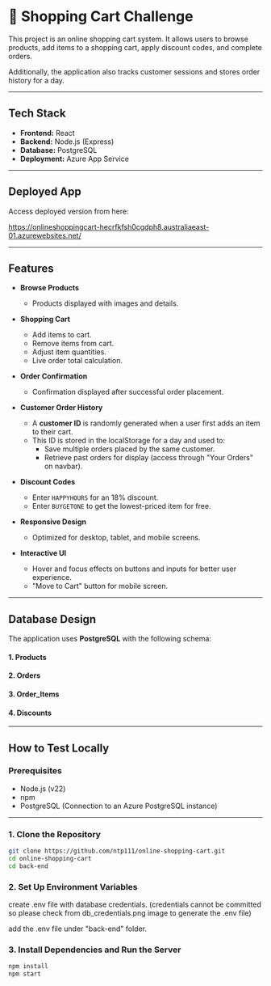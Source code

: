 # 🛒 Shopping Cart Challenge

This project is an online shopping cart system. It allows users to browse products, add items to a shopping cart, apply discount codes, and complete orders. 

Additionally, the application also tracks customer sessions and stores order history for a day.

---

## Tech Stack

- **Frontend:** React
- **Backend:** Node.js (Express)
- **Database:** PostgreSQL
- **Deployment:** Azure App Service

---

## Deployed App
Access deployed version from here:

https://onlineshoppingcart-hecrfkfsh0cgdph8.australiaeast-01.azurewebsites.net/

---

## Features

- **Browse Products**
  - Products displayed with images and details.

- **Shopping Cart**
  - Add items to cart.
  - Remove items from cart.
  - Adjust item quantities.
  - Live order total calculation.

- **Order Confirmation**
  - Confirmation displayed after successful order placement.

- **Customer Order History**
  - A **customer ID** is randomly generated when a user first adds an item to their cart.
  - This ID is stored in the localStorage for a day and used to:
    - Save multiple orders placed by the same customer.
    - Retrieve past orders for display (access through "Your Orders" on navbar).

- **Discount Codes**
  - Enter `HAPPYHOURS` for an 18% discount.
  - Enter `BUYGETONE` to get the lowest-priced item for free.

- **Responsive Design**
  - Optimized for desktop, tablet, and mobile screens.

- **Interactive UI**
  - Hover and focus effects on buttons and inputs for better user experience.
  - "Move to Cart" button for mobile screen.

---

## Database Design

The application uses **PostgreSQL** with the following schema:

#### 1. Products
#### 2. Orders
#### 3. Order_Items
#### 4. Discounts

---

## How to Test Locally

### Prerequisites

- Node.js (v22)
- npm
- PostgreSQL (Connection to an Azure PostgreSQL instance)

---

### 1. Clone the Repository

```bash
git clone https://github.com/ntp111/online-shopping-cart.git
cd online-shopping-cart
cd back-end
```

### 2. Set Up Environment Variables
create .env file with database credentials. 
(credentials cannot be committed so please check from db_credentials.png image to generate the .env file)

add the .env file under "back-end" folder.

### 3. Install Dependencies and Run the Server

```bash
npm install
npm start
```


